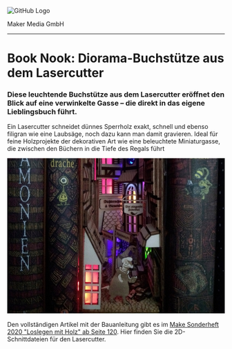 ![GitHub Logo](http://www.heise.de/make/icons/make_logo.png)

Maker Media GmbH

***

# Book Nook: Diorama-Buchstütze aus dem Lasercutter

### Diese leuchtende Buchstütze aus dem Lasercutter eröffnet den Blick auf eine verwinkelte Gasse –  die direkt in das eigene Lieblingsbuch führt. 

Ein Lasercutter schneidet dünnes Sperrholz exakt, schnell und ebenso filigran wie eine Laubsäge, noch dazu kann man damit gravieren. Ideal für feine Holzprojekte der dekorativen Art wie eine beleuchtete Miniaturgasse, die zwischen den Büchern in die Tiefe des Regals führt

![Picture](https://github.com/MakeMagazinDE/BookNook/blob/master/booknook.jpg) 

Den vollständigen Artikel mit der Bauanleitung gibt es im [Make Sonderheft 2020 "Loslegen mit Holz" ab Seite 120](https://www.heise.de/select/make/2020/7/2022713530145447005). Hier finden Sie die 2D-Schnittdateien für den Lasercutter.
